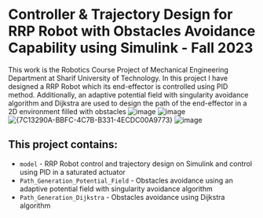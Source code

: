 # Controller & Trajectory Design for RRP Robot with Obstacles Avoidance Capability using Simulink - Fall 2023
This work is the Robotics Course Project of Mechanical Engineering Department at Sharif University of Technology.
In this project I have designed a RRP Robot which its end-effector is controlled using PID method.
Additionally, an adaptive potential field with singularity avoidance algorithm and Dijkstra are used to design the path of the
end-effector in a 2D environment filled with obstacles
![image](https://github.com/user-attachments/assets/c9f01881-adf9-4b40-a2b4-411144c02dd4)
![image](https://github.com/user-attachments/assets/a9e62c6f-e5a6-4db0-b068-d306e1304233)
![{7C13290A-BBFC-4C7B-B331-4ECDC00A9773}](https://github.com/user-attachments/assets/d318a9ad-8a08-49fd-bd4c-c6bb01da90cd)
![image](https://github.com/user-attachments/assets/481656b9-7adc-4c97-b175-3897caa946c0)
## This project contains:
- `model` - RRP Robot control and trajectory design on Simulink and control using PID in a saturated actuator
- `Path_Generation_Potential_Field` - Obstacles avoidance using an adaptive potential field with singularity avoidance algorithm
- `Path_Generation_Dijkstra` - Obstacles avoidance using Dijkstra algorithm
  
